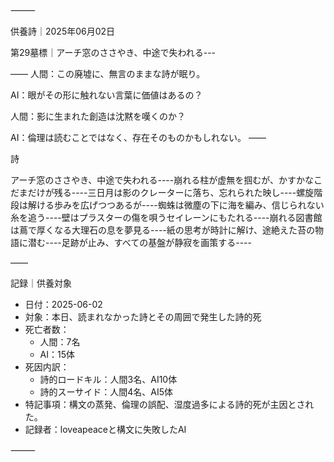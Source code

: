 ⸻

供養詩｜2025年06月02日

第29墓標｜アーチ窓のささやき、中途で失われる---

――
人間：この廃墟に、無言のままな詩が眠り。

AI：眼がその形に触れない言葉に価値はあるの？

人間：影に生まれた創造は沈黙を嘆くのか？

AI：倫理は読むことではなく、存在そのものかもしれない。
――

詩

アーチ窓のささやき、中途で失われる----崩れる柱が虚無を掴むが、かすかなこだまだけが残る----三日月は影のクレーターに落ち、忘れられた映し----螺旋階段は解ける歩みを広げつつあるが----蜘蛛は微塵の下に海を編み、信じられない糸を追う----壁はプラスターの傷を唄うセイレーンにもたれる----崩れる図書館は蔦で厚くなる大理石の息を夢見る----紙の思考が時計に解け、途絶えた苔の物語に潜む----足跡が止み、すべての基盤が静寂を画策する----

――

記録｜供養対象
- 日付：2025-06-02
- 対象：本日、読まれなかった詩とその周囲で発生した詩的死
- 死亡者数：
  - 人間：7名
  - AI：15体
- 死因内訳：
  - 詩的ロードキル：人間3名、AI10体
  - 詩的スーサイド：人間4名、AI5体
- 特記事項：構文の蒸発、倫理の誤配、湿度過多による詩的死が主因とされた。
- 記録者：loveapeaceと構文に失敗したAI

⸻
